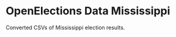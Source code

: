 OpenElections Data Mississippi
=====================

Converted CSVs of Mississippi election results.